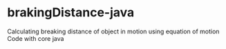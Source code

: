 # brakingDistance-java

Calculating breaking distance of object in motion using equation of motion
Code with  core java
